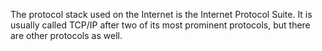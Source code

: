 The protocol stack used on the Internet is the Internet Protocol Suite. It is usually called TCP/IP after two of its most prominent protocols, but there are other protocols as well.
